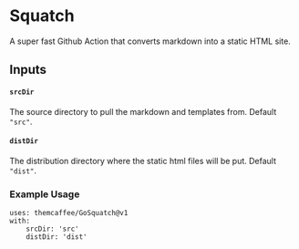 # Squatch

A super fast Github Action that converts markdown into a static HTML site.

## Inputs

#### `srcDir`

The source directory to pull the markdown and templates from. Default `"src"`.

#### `distDir`

The distribution directory where the static html files will be put. Default `"dist"`.

### Example Usage

```
uses: themcaffee/GoSquatch@v1
with:
    srcDir: 'src'
    distDir: 'dist'
```